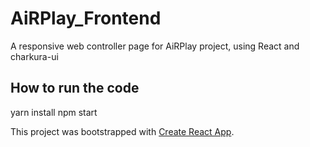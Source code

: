 # AiRPlay_Frontend

A responsive web controller page for AiRPlay project, using React and charkura-ui

## How to run the code
yarn install
npm start

This project was bootstrapped with [Create React App](https://github.com/facebook/create-react-app).


